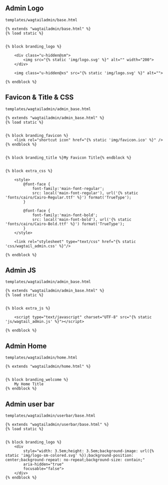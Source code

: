 ## Admin Logo
`templates/wagtailadmin/base.html`
```jinja
{% extends "wagtailadmin/base.html" %}
{% load static %}


{% block branding_logo %}

    <div class="u-hidden@sm">
        <img src="{% static 'img/logo.svg' %}" alt="" width="200">
    </div>

    <img class="u-hidden@xs" src="{% static 'img/logo.svg' %}" alt="">

{% endblock %}
```



## Favicon & Title & CSS
`templates/wagtailadmin/admin_base.html`
```jinja
{% extends "wagtailadmin/admin_base.html" %}
{% load static %}


{% block branding_favicon %}
    <link rel="shortcut icon" href="{% static 'img/favicon.ico' %}" />
{% endblock %}


{% block branding_title %}My Favicon Title{% endblock %}


{% block extra_css %}

    <style>
        @font-face {
            font-family:'main-font-regular';
            src: local('main-font-regular'), url('{% static 'fonts/cairo/Cairo-Regular.ttf' %}') format('TrueType');
        }

        @font-face {
            font-family:'main-font-bold';
            src: local('main-font-bold'), url('{% static 'fonts/cairo/Cairo-Bold.ttf' %}') format('TrueType');
        }
    </style>

    <link rel="stylesheet" type="text/css" href="{% static 'css/wagtail_admin.css' %}"/>

{% endblock %}
```



## Admin JS
`templates/wagtailadmin/admin_base.html`
```jinja
{% extends "wagtailadmin/admin_base.html" %}
{% load static %}


{% block extra_js %}

    <script type="text/javascript" charset="UTF-8" src="{% static 'js/wagtail_admin.js' %}"></script>

{% endblock %}
```



## Admin Home
`templates/wagtailadmin/home.html`
```jinja
{% extends "wagtailadmin/home.html" %}


{% block branding_welcome %}
    My Home Title
{% endblock %}
```



## Admin user bar
`templates/wagtailadmin/userbar/base.html`
```jinja
{% extends "wagtailadmin/userbar/base.html" %}
{% load static %}


{% block branding_logo %}
    <div
        style="width: 3.5em;height: 3.5em;background-image: url({% static 'img/logo-sm-colored.svg' %});background-position: center;background-repeat: no-repeat;background-size: contain;"
        aria-hidden="true"
        focusable="false">
    </div>
{% endblock %}
```
